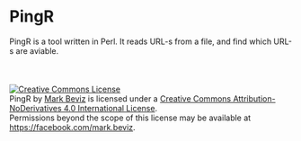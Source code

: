 # PingR

PingR is a tool written in Perl. It reads URL-s from a file, and find which URL-s are aviable.
<br />
<br />
<br />
<br />
<a rel="license" href="http://creativecommons.org/licenses/by-nd/4.0/"><img alt="Creative Commons License" style="border-width:0" src="https://i.creativecommons.org/l/by-nd/4.0/88x31.png" /></a><br /><span xmlns:dct="http://purl.org/dc/terms/" property="dct:title">PingR</span> by <a xmlns:cc="http://creativecommons.org/ns#" href="https://github.com/jack298/PingR" property="cc:attributionName" rel="cc:attributionURL">Mark Beviz</a> is licensed under a <a rel="license" href="http://creativecommons.org/licenses/by-nd/4.0/">Creative Commons Attribution-NoDerivatives 4.0 International License</a>.<br />Permissions beyond the scope of this license may be available at <a xmlns:cc="http://creativecommons.org/ns#" href="https://facebook.com/mark.beviz" rel="cc:morePermissions">https://facebook.com/mark.beviz</a>.
